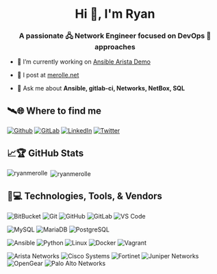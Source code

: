 
<h1 align="center">Hi 👋, I'm Ryan</h1>
<h3 align="center">A passionate 🖧 Network Engineer focused on DevOps 🚀 approaches</h3>

- 🔨 I’m currently working on [Ansible Arista Demo](https://gitlab.com/ryanmerolle/avd-demo/-/tree/ryan-v2/group_vars)

- 📝 I post at [merolle.net](merolle.net)

- 💬 Ask me about **Ansible, gitlab-ci, Networks, NetBox, SQL**

## 🛰️🌐 Where to find me

[![Github](https://img.shields.io/badge/GitHub-100000?style=for-the-badge&logo=github&logoColor=white)](https://github.com/ryanmerolle)
[![GitLab](https://img.shields.io/badge/GitLab-330F63?style=for-the-badge&logo=gitlab&logoColor=white)](https://gitlab.com/ryanmerolle)
[![LinkedIn](https://img.shields.io/badge/LinkedIn-0077B5?style=for-the-badge&logo=linkedin&logoColor=white)](https://www.linkedin.com/in/ryanmerolle/)
[![Twitter](https://img.shields.io/badge/Twitter-1DA1F2?style=for-the-badge&logo=twitter&logoColor=white)](https://twitter.com/ryanmerolle)

## 📈🏆 GitHub Stats

<p><img align="left" src="https://github-readme-stats.vercel.app/api/top-langs?username=ryanmerolle&show_icons=true&locale=en&layout=compact" alt="ryanmerolle" /></p>

<p>&nbsp;<img align="center" src="https://github-readme-stats.vercel.app/api?username=ryanmerolle&show_icons=true&locale=en" alt="ryanmerolle" /></p>

## 🚀💻 Technologies, Tools, & Vendors

  ![BitBucket](https://img.shields.io/badge/-BitBucket-darkblue?style=flat-square&logo=bitbucket)
  ![Git](https://img.shields.io/badge/-Git-F05032?style=flat-square&logo=git&logoColor=white)
  ![GitHub](https://img.shields.io/badge/-GitHub-100000?style=flat-square&logo=github)
  ![GitLab](https://img.shields.io/badge/-GitLab-330F63?style=flat-square&logo=gitlab)
  ![VS Code](https://img.shields.io/badge/-VS%20Code-007ACC?style=flat-square&logo=visual-studio-code)
  
  ![MySQL](https://img.shields.io/badge/-MySQL-4479A1?style=flat-square&logo=mysql&logoColor=white)
  ![MariaDB](https://img.shields.io/badge/MariaDB-003545?style=flat-square&logo=mariadb)
  ![PostgreSQL](https://img.shields.io/badge/PostgreSQL-316192?style=flat-square&logo=postgresql)

  ![Ansible](https://img.shields.io/badge/Ansible-EE0000?style=flat-square&logo=ansible)
  ![Python](https://img.shields.io/badge/Python-3776AB?style=flat-square&logo=python&logoColor=white)
  ![Linux](https://img.shields.io/badge/Linux-black?style=flat-square&logo=linux&logoColor=white)
  ![Docker](https://img.shields.io/badge/Docker-2496ED?style=flat-square&logo=docker&logoColor=white)
  ![Vagrant](https://img.shields.io/badge/Vagrant-1868F2?style=flat-square&logo=vagrant)

  ![Arista Networks](https://img.shields.io/badge/Arista_Networks-225091?style=flat-square)
  ![Cisco Systems](https://img.shields.io/badge/Cisco_Systems-1BA0D7?style=flat-square)
  ![Fortinet](https://img.shields.io/badge/Fortinet-blue?style=flat-square)
  ![Juniper Networks](https://img.shields.io/badge/Juniper_Networks-gray?style=flat-square&logoColor=white)
  ![OpenGear](https://img.shields.io/badge/OpenGear-red?style=flat-square&logoColor=white)
  ![Palo Alto Networks](https://img.shields.io/badge/Palo_Alto_Networks-orange?style=flat-square)

